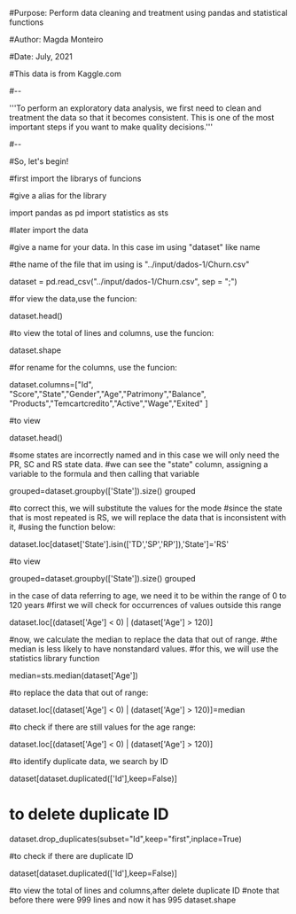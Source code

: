 #Purpose: Perform data cleaning and treatment using pandas and statistical functions

#Author: Magda Monteiro

#Date: July, 2021

#This data is from Kaggle.com

#--

'''To perform an exploratory data analysis, we first need to clean and treatment the data so that it becomes consistent. 
   This is one of the most important steps if you want to make quality decisions.'''

#--

#So, let's begin!

#first import the librarys of funcions 

#give a alias for the library

import pandas as pd
import statistics as sts

#later import the data

#give a name for your data. In this case im using "dataset" like name

#the name of the file that im using is "../input/dados-1/Churn.csv"

dataset = pd.read_csv("../input/dados-1/Churn.csv", sep = ";")

#for view the data,use the funcion:

dataset.head()

#to view the total of lines and columns, use the funcion:

dataset.shape

#for rename for the columns, use the funcion:

dataset.columns=["Id", "Score","State","Gender","Age","Patrimony","Balance", "Products","Temcartcredito","Active","Wage","Exited" ]

#to view 

dataset.head()

#some states are incorrectly named and in this case we will only need the PR, SC and RS state data.
#we can see the "state" column, assigning a variable to the formula and then calling that variable

grouped=dataset.groupby(['State']).size()
grouped

#to correct this, we will substitute the values for the mode
#since the state that is most repeated is RS, we will replace the data that is inconsistent with it,
#using the function below:

dataset.loc[dataset['State'].isin(['TD','SP','RP']),'State']='RS'

#to view 

grouped=dataset.groupby(['State']).size()
grouped

in the case of data referring to age, we need it to be within the range of 0 to 120 years
#first we will check for occurrences of values outside this range

dataset.loc[(dataset['Age'] < 0) | (dataset['Age'] > 120)]

#now, we calculate the median to replace the data that out of range.
#the median is less likely to have nonstandard values.
#for this, we will use the statistics library function

median=sts.median(dataset['Age'])

#to replace the data that out of range:

dataset.loc[(dataset['Age'] < 0) | (dataset['Age'] > 120)]=median

#to check if there are still values for the age range:

dataset.loc[(dataset['Age'] < 0) | (dataset['Age'] > 120)]

#to identify duplicate data, we search by ID

dataset[dataset.duplicated(['Id'],keep=False)]

# to delete duplicate ID

dataset.drop_duplicates(subset="Id",keep="first",inplace=True)

#to check if there are duplicate ID

dataset[dataset.duplicated(['Id'],keep=False)]

#to view the total of lines and columns,after delete duplicate ID
#note that before there were 999 lines and now it has 995
dataset.shape
